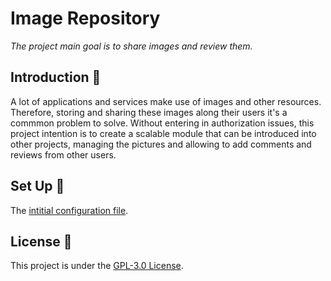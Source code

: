 # Image Repository

_The project main goal is to share images and review them._

## Introduction 📖

A lot of applications and services make use of images and other resources. Therefore, storing and sharing these images along their users it's a commmon problem to solve.
Without entering in authorization issues, this project intention is to create a scalable module that can be introduced into other projects, managing the pictures and allowing to add comments and reviews from other users.

## Set Up 🚀

The [intitial configuration file](/doc/Initial%20Set-Up.md).

## License 📄

This project is under the [GPL-3.0 License](LICENSE.md).
